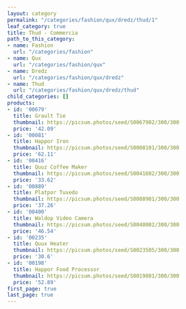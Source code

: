 ```yaml
---
layout: category
permalink: "/categories/fashion/qux/dredz/thud/1"
leaf_category: true
title: Thud - Commercia
path_to_this_category:
- name: Fashion
  url: "/categories/fashion"
- name: Qux
  url: "/categories/fashion/qux"
- name: Dredz
  url: "/categories/fashion/qux/dredz"
- name: Thud
  url: "/categories/fashion/qux/dredz/thud"
child_categories: []
products:
- id: '00679'
  title: Grault Tie
  thumbnail: https://picsum.photos/seed/S0067902/300/300
  price: '42.09'
- id: '00081'
  title: Happor Iron
  thumbnail: https://picsum.photos/seed/S0008101/300/300
  price: '62.11'
- id: '00416'
  title: Quuz Coffee Maker
  thumbnail: https://picsum.photos/seed/S0041602/300/300
  price: '33.62'
- id: '00889'
  title: Platpor Tuxedo
  thumbnail: https://picsum.photos/seed/S0088901/300/300
  price: '37.26'
- id: '00400'
  title: Waldop Video Camera
  thumbnail: https://picsum.photos/seed/S0040002/300/300
  price: '46.54'
- id: '00235'
  title: Quux Heater
  thumbnail: https://picsum.photos/seed/S0023505/300/300
  price: '30.6'
- id: '00198'
  title: Happor Food Processor
  thumbnail: https://picsum.photos/seed/S0019801/300/300
  price: '52.89'
first_page: true
last_page: true
---
```

